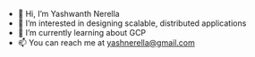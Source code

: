 - 👋 Hi, I’m Yashwanth Nerella
- 👀 I’m interested in designing scalable, distributed applications
- 🌱 I’m currently learning about GCP
- 📫 You can reach me at yashnerella@gmail.com

<!---
ynotnerella/ynotnerella is a ✨ special ✨ repository because its `README.md` (this file) appears on your GitHub profile.
You can click the Preview link to take a look at your changes.
--->
